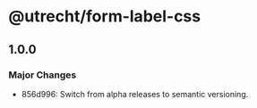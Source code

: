 # @utrecht/form-label-css

## 1.0.0

### Major Changes

- 856d996: Switch from alpha releases to semantic versioning.
